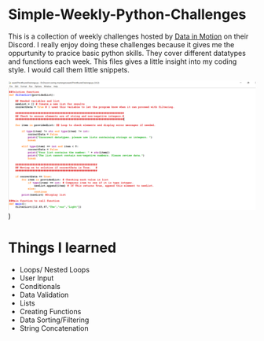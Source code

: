 # Simple-Weekly-Python-Challenges


This is a collection of weekly challenges hosted by [Data in Motion](https://www.linkedin.com/company/data-in-motion-llc/) on their Discord. I really enjoy doing these challenges because it gives me the oppurtunity to pracice basic python skills. They cover different datatypes and functions each week. This files gives a little insight into my coding style. I would call them little snippets. 

![My code Sample!](https://github.com/Tellysone87/Simple-Weekly-Python-Challenges/blob/main/CodeExample.png))


# Things I learned

<ul>
  <li> Loops/ Nested Loops</li>
  <li> User Input</li>
  <li> Conditionals</li>
  <li> Data Validation</li>
  <li> Lists</li>
  <li> Creating Functions</li>
  <li> Data Sorting/Filtering</li>
  <li> String Concatenation</li>
</ul>
